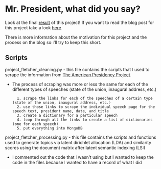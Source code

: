 # Mr. President, what did you say?

Look at the final [result](http://jeffwen.com/html/president.html) of this project! If you want to read the blog post for this project take a look [here](http://jeffwen.com/2016/03/18/mr_president_what_did_you_say).

There is more information about the motivation for this project and the process on the blog so I'll try to keep this short.


## Scripts

project_fletcher_cleaning.py - this file contains the scripts that I used to scrape the information from [The American Presidency Project](http://www.presidency.ucsb.edu/sou.php).

* The process of scraping was more or less the same for each of the different types of speeches (state of the union, inaugural address, etc.)

		1. scrape the links for each of the speeches of a certain type (state of the union, inaugural address, etc.)
		2. use those links to scrape the individual speech page for the speech text, president name, date, and title
		3. create a dictionary for a particular speech
		4. loop through all the links to create a list of dictionaries (one for each speech)
		5. put everything into MongoDB


project_fletcher_processing.py - this file contains the scripts and functions used to generate topics via latent dirichlet allocation (LDA) and similarity scores using the document matrix after latent semantic indexing (LSI)

* I commented out the code that I wasn't using but I wanted to keep the code in the files because I wanted to have a record of what I did
